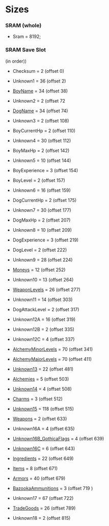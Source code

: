 ﻿# Sizes

### SRAM (whole)
* Sram = 8192;

### SRAM Save Slot

(in order))

* Checksum = 2 (offset 0)

* Unknown1 = 36 (offset 2)

* [BoyName](Items/CharacterName.md) = 34 (offset 38)

* Unknown2 = 2 (offset 72

* [DogName](Items/CharacterName.md) = 34 (offset 74)

* Unknown3 = 2 (offset 108)

* BoyCurrentHp = 2 (offset 110)

* Unknown4 = 30 (offset 112)

* BoyMaxHp = 2 (offset 142)

* Unknown5 = 10 (offset 144)

* BoyExperience = 3 (offset 154)
* BoyLevel = 2 (offset 157)

* Unknown6 = 16 (offset 159)

* DogCurrentHp = 2 (offset 175)

* Unknown7 = 30 (offset 177)

* DogMaxHp = 2 (offset 207)


* Unknown8 = 10 (offset 209)

* DogExperience = 3 (offset 219)
* DogLevel = 2 (offset 222)

* Unknown9 = 28 (offset 224)

* [Moneys](Items/Moneys.md) = 12 (offset 252)

* Unknown10 = 13 (offset 264)

* [WeaponLevels](Items/WeaponLevels.md) = 26 (offset 277)

* Unknown11 = 14 (offset 303)

* DogAttackLevel = 2 (offset 317)

* Unknown12A = 16 (offset 319)
* Unknown12B = 2 (offset 335)
* Unknown12C = 4 (offset 337)

* [AlchemyMinorLevels](Items/AlchemyLevels.md) = 70 (offset 341)
* [AlchemyMajorLevels](Items/AlchemyLevels.md) = 70 (offset 411)

* [Unknown13](Items/Unknown13.md) = 22 (offset 481)

* [Alchemies](Items/Alchemies.md) = 5 (offset 503)

* [Unknown14](Items/Enums/Unknown14.md) = 4 (offset 508)

* [Charms](Items/Charms.md) = 3 (offset 512)

* [Unknown15](Items/Unknown15.md) = 118 (offset 515)

* [Weapons](Items/Weapons.md) = 2 (offset 633)

* Unknown16A = 4 (offset 635)
* [Unknown16B_GothicaFlags](Items/Enums/Unknown16_GothicaFlags.md) = 4 (offset 639)
* [Unknown16C](Items/Unknown16C.md) = 6 (offset 643)

* [Ingredients](Items/Ingredients.md) = 22 (offset 649)
* [Items](Items/Items.md) = 8 (offset 671)
* [Armors](Items/Armors.md) = 40 (offset 679)
* [BazookaAmmunitions](Items/BazookaAmmunitions.md) = 3 (offset 719 )

* Unknown17 = 67 (offset 722)

* [TradeGoods](Items/TradeGoods.md) = 26 (offset 789)

* Unknown18 = 2 (offset 815)